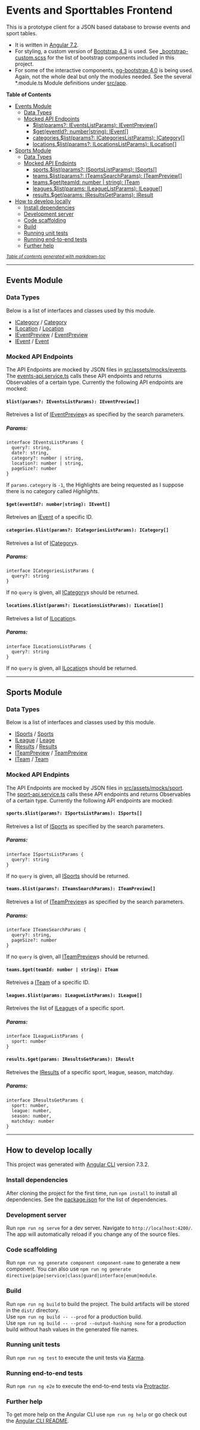# Events and Sporttables Frontend

This is a prototype client for a JSON based database to browse events and sport tables.
* It is written in [Angular 7.2](https://angular.io/).
* For styling, a custom version of [Bootstrap 4.3](https://getbootstrap.com/docs/4.3/getting-started/introduction/) is used. See [_bootstrap-custom.scss](src/scss/partials/_bootstrap-custom.scss) for the list of bootstrap components included in this project.
* For some of the interactive components, [ng-bootstrap 4.0](https://ng-bootstrap.github.io/) is being used. Again, not the whole deal but only the modules needed. See the several *.module.ts Module definitions under [src/app](src/app).

**Table of Contents**

- [Events Module](#events-module)
  * [Data Types](#data-types)
  * [Mocked API Endpoints](#mocked-api-endpoints)
    + [$list(params?: IEventsListParams): IEventPreview[]](#--list-params---ieventslistparams---ieventpreview---)
    + [$get(eventId?: number|string): IEvent[]](#--get-eventid---number-string---ievent---)
    + [categories.$list(params?: ICategoriesListParams): ICategory[]](#-categories-list-params---icategorieslistparams---icategory---)
    + [locations.$list(params?: ILocationsListParams): ILocation[]](#-locations-list-params---ilocationslistparams---ilocation---)
- [Sports Module](#sports-module)
  * [Data Types](#data-types-1)
  * [Mocked API Endpints](#mocked-api-endpints)
    + [sports.$list(params?: ISportsListParams): ISports[]](#-sports-list-params---isportslistparams---isports---)
    + [teams.$list(params?: ITeamsSearchParams): ITeamPreview[]](#-teams-list-params---iteamssearchparams---iteampreview---)
    + [teams.$get(teamId: number | string): ITeam](#-teams-get-teamid--number---string---iteam-)
    + [leagues.$list(params: ILeagueListParams): ILeague[]](#-leagues-list-params--ileaguelistparams---ileague---)
    + [results.$get(params: IResultsGetParams): IResult](#-results-get-params--iresultsgetparams---iresult-)
- [How to develop locally](#how-to-develop-locally)
  * [Install dependencies](#install-dependencies)
  * [Development server](#development-server)
  * [Code scaffolding](#code-scaffolding)
  * [Build](#build)
  * [Running unit tests](#running-unit-tests)
  * [Running end-to-end tests](#running-end-to-end-tests)
  * [Further help](#further-help)

<small><i><a href='http://ecotrust-canada.github.io/markdown-toc/'>Table of contents generated with markdown-toc</a></i></small>

---- 

## Events Module

### Data Types

Below is a list of interfaces and classes used by this module.

* [ICategory](src/app/events/_interfaces/ICategory.ts) / [Category](src/app/events/_models/Category.ts)
* [ILocation](src/app/events/_interfaces/ILocation.ts) / [Location](src/app/events/_models/Location.ts)
* [IEventPreview](src/app/events/_interfaces/IEventPreview.ts) / [EventPreview](src/app/events/_models/EventPreview.ts)
* [IEvent](src/app/events/_interfaces/IEvent.ts) / [Event](src/app/events/_models/Event.ts)


### Mocked API Endpoints

The API Endpoints are mocked by JSON files in [src/assets/mocks/events](src/assets/mocks/events). The [events-api.service.ts](src/app/events/events-api.service.ts) calls these API endpoints and returns Observables of a certain type. Currently the following API endpoints are mocked:

#### `$list(params?: IEventsListParams): IEventPreview[]`

Retreives a list of [IEventPreview](src/app/events/_interfaces/IEventPreview.ts)s as specified by the search parameters.

##### Params:
```
interface IEventsListParams {
  query?: string,
  date?: string,
  category?: number | string,
  location?: number | string,
  pageSize?: number
}
```

If `params.category` is `-1`, the Highlights are being requested as I suppose there is no category called _Highlights_.

#### `$get(eventId?: number|string): IEvent[]`

Retreives an [IEvent](src/app/events/_interfaces/IEvent.ts) of a specific ID.

#### `categories.$list(params?: ICategoriesListParams): ICategory[]`

Retreives a list of [ICategory](src/app/events/_interfaces/ICategory.ts)s.

##### Params:
```
interface ICategoriesListParams {
  query?: string
}
```

If no `query` is given, all [ICategory](src/app/events/_interfaces/ICategory.ts)s should be returned.

#### `locations.$list(params?: ILocationsListParams): ILocation[]`

Retreives a list of [ILocation](src/app/events/_interfaces/ILocation.ts)s.

##### Params:
```
interface ILocationsListParams {
  query?: string
}
```

If no `query` is given, all [ILocation](src/app/events/_interfaces/ILocation.ts)s should be returned.

----

## Sports Module

### Data Types

Below is a list of interfaces and classes used by this module.

* [ISports](src/app/sport/_interfaces/ISports.ts) / [Sports](src/app/sport/_models/Sports.ts)
* [ILeague](src/app/sport/_interfaces/ILeague.ts) / [Leage](src/app/sport/_models/League.ts)
* [IResults](src/app/sport/_interfaces/IResults.ts) / [Results](src/app/sport/_models/Results.ts)
* [ITeamPreview](src/app/sport/_interfaces/ITeamPreview.ts) / [TeamPreview](src/app/sport/_models/TeamPreview.ts)
* [ITeam](src/app/sport/_interfaces/ITeam.ts) / [Team](src/app/sport/_models/Team.ts)

### Mocked API Endpints

The API Endpoints are mocked by JSON files in [src/assets/mocks/sport](src/assets/mocks/sport). The [sport-api.service.ts](src/app/sport/sport-api.service.ts) calls these API endpoints and returns Observables of a certain type. Currently the following API endpoints are mocked:

#### `sports.$list(params?: ISportsListParams): ISports[]`

Retreives a list of [ISports](src/app/sport/_interfaces/ISports.ts) as specified by the search parameters.

##### Params:
```
interface ISportsListParams {
  query?: string
}
```

If no `query` is given, all [ISports](src/app/sport/_interfaces/ISports.ts) should be returned.

#### `teams.$list(params?: ITeamsSearchParams): ITeamPreview[]`

Retreives a list of [ITeamPreview](src/app/sport/_interfaces/ITeamPreview.ts)s as specified by the search parameters.

##### Params:
```
interface ITeamsSearchParams {
  query?: string,
  pageSize?: number
}
```

If no `query` is given, all [ITeamPreview](src/app/sport/_interfaces/ITeamPreview.ts)s should be returned.

#### `teams.$get(teamId: number | string): ITeam`

Retreives a [ITeam](src/app/sport/_interfaces/ITeam.ts) of a specific ID.

#### `leagues.$list(params: ILeagueListParams): ILeague[]`

Retreives the list of [ILeague](src/app/sport/_interfaces/ILeague.ts)s of a specific sport.

##### Params:
```
interface ILeagueListParams {
  sport: number
}
```

#### `results.$get(params: IResultsGetParams): IResult`

Retreives the [IResults](src/app/sport/_interfaces/IResults.ts) of a specific sport, league, season, matchday.

##### Params:
```
interface IResultsGetParams {
  sport: number,
  league: number,
  season: number,
  matchday: number
}
```

----

## How to develop locally

This project was generated with [Angular CLI](https://github.com/angular/angular-cli) version 7.3.2.

### Install dependencies

After cloning the project for the first time, run `npm install` to install all dependencies. See the [package.json](package.json) for the list of dependencies.

### Development server

Run `npm run ng serve` for a dev server. Navigate to `http://localhost:4200/`. The app will automatically reload if you change any of the source files.

### Code scaffolding

Run `npm run ng generate component component-name` to generate a new component. You can also use `npm run ng generate directive|pipe|service|class|guard|interface|enum|module`.

### Build

Run `npm run ng build` to build the project. The build artifacts will be stored in the `dist/` directory.  
Use `npm run ng build -- --prod` for a production build.  
Use `npm run ng build -- --prod --output-hashing none` for a production build without hash values in the generated file names.

### Running unit tests

Run `npm run ng test` to execute the unit tests via [Karma](https://karma-runner.github.io).

### Running end-to-end tests

Run `npm run ng e2e` to execute the end-to-end tests via [Protractor](http://www.protractortest.org/).

### Further help

To get more help on the Angular CLI use `npm run ng help` or go check out the [Angular CLI README](https://github.com/angular/angular-cli/blob/master/README.md).
